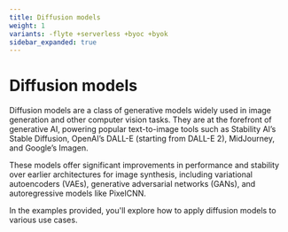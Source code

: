```yaml
---
title: Diffusion models
weight: 1
variants: -flyte +serverless +byoc +byok
sidebar_expanded: true
---
```


# Diffusion models

Diffusion models are a class of generative models widely used in image generation
and other computer vision tasks. They are at the forefront of generative AI,
powering popular text-to-image tools such as Stability AI’s Stable Diffusion,
OpenAI’s DALL-E (starting from DALL-E 2), MidJourney, and Google’s Imagen.

These models offer significant improvements in performance and stability over earlier
architectures for image synthesis, including variational autoencoders (VAEs),
generative adversarial networks (GANs), and autoregressive models like PixelCNN.

In the examples provided, you'll explore how to apply diffusion models to various use cases.